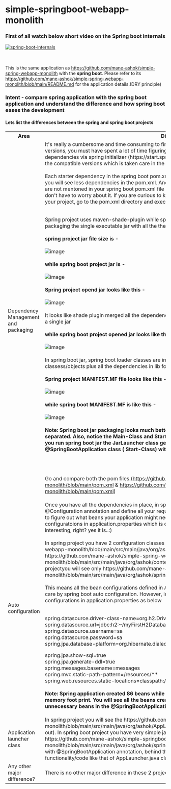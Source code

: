  # simple-springboot-webapp-monolith

<h3> First of all watch below short video on the Spring boot internals </h3>

[![spring-boot-internals](https://user-images.githubusercontent.com/93635967/226583230-4715698d-2179-4be4-a118-06a2b5d080ce.jpg)](https://youtu.be/-qO1Mm8DNOc)

<br/><br/>
This is the same application as https://github.com/mane-ashok/simple-spring-webapp-monolith with the <b>spring boot</b>. Please refer to its https://github.com/mane-ashok/simple-spring-webapp-monolith/blob/main/README.md for the application details.(DRY principle)

<h3>Intent - compare spring application with the spring boot application and understand the difference and how spring boot eases the development</h3>

<h4>Lets list the differences between the spring and spring boot projects</h4>

<table>
<tr><th>Area</th><th>Difference</th><tr>

<tr><td>Dependency Management and packaging</td><td>It's really a cumbersome and time consuming to find out the required dependencies and compatible versions, you must have spent a lot of time figuring it out :). Spring boot makes it easy to add the dependencies via spring initializer (https://start.spring.io/), it has a curated list of dependencies along with the compatible versions which is taken care in the parent project (spring-boot-starter-parent). <br /><br/>
Each starter dependency in the spring boot pom.xml file encapsulates set of required dependencies, and you will see less dependencies in the pom.xml. Another notable difference is that the dependency versions are not mentoned in your spring boot pom.xml file and they are inherited through the parent project and you don't have to worry about it. If you are curious to know all the encapsulated dependencies and versions for your project, go to the pom.xml directory and execute - <b> mvn dependency:tree </b> command.<br/><br/>

Spring project uses maven-shade-plugin while spring boot project uses spring-boot-maven-plugin for packaging the single executable jar with all the the dependencies <br/><br/>
<b>spring project jar file size is -</b><br/><br/> ![image](https://user-images.githubusercontent.com/93635967/226104955-d22df2f8-14f6-4324-8e05-e04ea851eb12.png) <br/><br/>
<b>while spring boot project jar is -</b><br/><br/> ![image](https://user-images.githubusercontent.com/93635967/226104989-db2ee115-d885-4550-99a0-b67698b17bfe.png) <br/><br/>
<b>Spring project opend jar looks like this -</b><br/><br/> ![image](https://user-images.githubusercontent.com/93635967/226105918-de1de9c6-30ae-48af-afe1-2d89b0df2ead.png) <br/><br/>
It looks like shade plugin merged all the dependency jars along with application classes/objects together in a single jar <br/><br/>
<b>while spring boot project opened jar looks like this -</b><br/><br/> ![image](https://user-images.githubusercontent.com/93635967/226105996-9a73de7f-e6a7-4b8f-9729-22a92beaa11b.png)<br/><br/>
In spring boot jar, spring boot loader classes are inside org folder, BOOT-INF folder has application classess/objects plus all the dependencies in lib folder
<br/><br/>
<b>Spring project MANIFEST.MF file looks like this -</b><br/><br/>  ![image](https://user-images.githubusercontent.com/93635967/226106717-61a5fede-e17f-497b-8e7a-f700b0873207.png)
<br/><br/>
<b>while spring boot MANIFEST.MF is like this -</b><br/><br/> ![image](https://user-images.githubusercontent.com/93635967/226106646-529862a0-cc74-434a-b1ad-cebcbdb99e04.png) <br/><br/>
<b>Note: Spring boot jar packaging looks much better than the spring project jar, dependencies are nicely separated. Also, notice the Main-Class and Start-Class in spring boot manifest file. This means when you run spring boot jar the JarLauncher class gets triggered which must be taking care of executing @SpringBootApplication class ( Start-Class) with the required class-path set.</b>

<br/>
<br/>

Go and compare both the pom files.(https://github.com/mane-ashok/simple-spring-webapp-monolith/blob/main/pom.xml & https://github.com/mane-ashok/simple-springboot-webapp-monolith/blob/main/pom.xml)</td></tr>

<tr><td>Auto configuration</td><td> Once you have all the dependencies in place, in spring application you create your configuration class with @Configuration annotation and define all your required beans. Spring boot adds some value here and tries to figure out what beans your application might need depending upon the dependencies and property configuratoions in application.properties which is called auto configuration in spring boot. This is bit interesting, right? yes it is..:)<br /><br/>
In spring project you have 2 configuration classes - https://github.com/mane-ashok/simple-spring-webapp-monolith/blob/main/src/main/java/org/ashok/context/ApplicationConfiguration.java & https://github.com/mane-ashok/simple-spring-webapp-monolith/blob/main/src/main/java/org/ashok/context/WebSecurityConfiguration.java but in spring boot projectyou will see only https://github.com/mane-ashok/simple-springboot-webapp-monolith/blob/main/src/main/java/org/ashok/springboot/context/WebSecurityConfiguration.java <br /> <br/>
This means all the bean configurations defined in ApplicationConfiguration.java for spring project are taken care by spring boot auto configuration. However, in spring boot project you have additional properties configurations in application.properties as below <br/> <br/>

spring.datasource.driver-class-name=org.h2.Driver <br />
spring.datasource.url=jdbc:h2:~/myFirstH2Database <br />
spring.datasource.username=sa <br />
spring.datasource.password=sa <br />
spring.jpa.database-platform=org.hibernate.dialect.H2Dialect <br />

spring.jpa.show-sql=true <br />
spring.jpa.generate-ddl=true <br />
spring.messages.basename=messages <br />
spring.mvc.static-path-pattern=/resources/** <br />
spring.web.resources.static-locations=classpath:/css/,classpath:/images/ <br /><br/>
<b>Note: Spring application created 86 beans while spring boot created 256 beans, this might add to the memory foot print. You will see all the beans created in the console logs. You may exclude the unnecessary beans in the @SpringBootApplication(exclude={...})</b> <br/>
</td></tr>

<tr><td>Application launcher class</td><td> In spring project you will see the https://github.com/mane-ashok/simple-spring-webapp-monolith/blob/main/src/main/java/org/ashok/AppLauncher.java class with some code in it ( go check it out). In spring boot project you have very simple java class class to launch the application - https://github.com/mane-ashok/simple-springboot-webapp-monolith/blob/main/src/main/java/org/ashok/springboot/SimpleSpringbootWebappMonolithApplication.java with @SpringBootApplication annotation, behind the scene the spring boot must be taking care of functionality/code like that of AppLauncher.java class in spring project, right? </td></tr>

<tr> <td>Any other major difference?</td><td> There is no other major difference in these 2 projects, go check it out :) </td></tr>
</table>

